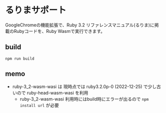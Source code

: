 # るりまサポート

GoogleChromeの機能拡張で、Ruby 3.2 リファレンスマニュアル(るりま)に掲載のRubyコードを、Ruby Wasmで実行できます。

## build

```
npm run build
```

## memo

- ruby-3_2-wasm-wasi は 現時点では ruby3.2.0p-0 (2022-12-25) で少し古いので ruby-head-wasm-wasi を利用
  - ruby-3_2-wasm-wasi 利用時にはbuild時にエラーが出るので `npm install url` が必要
